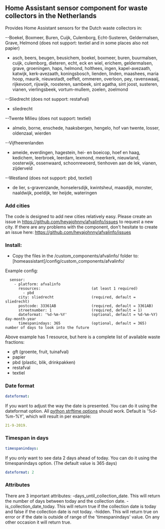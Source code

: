 ## Home Assistant sensor component for waste collectors in the Netherlands

Provides Home Assistant sensors for the Dutch waste collectors in:

--Boekel, Boxmeer, Buren, Cuijk, Culemborg, Echt-Susteren, Geldermalsen, Grave, Helmond
(does not support: textiel and in some places also not papier)
- asch, beers, beugen, beusichem, boekel, boxmeer, buren, buurmalsen, cuijk, culemborg, dieteren,
echt, eck en wiel, erichem, geldermalsen, grave, groeningen, haps, helmond, holthees, ingen,
kapel-avezaath, katwijk, kerk-avezaath, koningsbosch, lienden, linden, maashees, maria hoop, maurik,
nieuwstadt, oeffelt, ommeren, overloon, pey, ravenswaaij, rijkevoort, rijswijk, roosteren, sambeek,
sint agatha, sint joost, susteren, vianen, vierlingsbeek, vortum-mullem, zoelen, zoelmond

--Sliedrecht                        (does not support: restafval)
- sliedrecht

--Twente Milieu                     (does not support: textiel)
- almelo, borne, enschede, haaksbergen, hengelo, hof van twente, losser, oldenzaal, wierden

--Vijfheerenlanden
- ameide, everdingen, hagestein, hei- en boeicop, hoef en haag, kedichem, leerbroek, leerdam,
lexmond, meerkerk, nieuwland, oosterwijk, ossenwaard, schoonrewoerd, tienhoven aan de lek,
vianen, zijderveld

--Westland                          (does not support: pbd, textiel)
- de lier, s-gravenzande, honselersdijk, kwintsheul, maasdijk, monster, naaldwijk, poeldijk,
ter heijde, wateringen

### Add cities
The code is designed to add new cities relatively easy.
Please create an issue in https://github.com/heyajohnny/afvalinfo/issues to request a new city.
If there are any problems with the component, don't hesitate to create an issue here: https://github.com/heyajohnny/afvalinfo/issues

### Install:
- Copy the files in the /custom_components/afvalinfo/ folder to: [homeassistant]/config/custom_components/afvalinfo/

Example config:
```Configuration.yaml:
  sensor:
    - platform: afvalinfo
      resources:                       (at least 1 required)
        - pbd
      city: sliedrecht                 (required, default = sliedrecht)
      postcode: 33361AB                (required, default = 3361AB)
      streetnumber: 1                  (required, default = 1)
      dateformat: '%d-%m-%Y'           (optional, default = %d-%m-%Y) day-month-year
      timespanindays: 365              (optional, default = 365) number of days to look into the future
```

Above example has 1 resource, but here is a complete list of available waste fractions:
- gft                                  (groente, fruit, tuinafval)
- papier
- pbd                                  (plastic, blik, drinkpakken)
- restafval
- textiel

### Date format
```yaml
dateformat:
```
If you want to adjust the way the date is presented. You can do it using the dateformat option. All [python strftime options](http://strftime.org/) should work.
Default is '%d-%m-%Y', which will result in per example:
```yaml
21-9-2019.
```
### Timespan in days
```yaml
timespanindays:
```
If you only want to see data 2 days ahead of today. You can do it using the timespanindays option. (The default value is 365 days)
```yaml
dateformat: 2
```

### Attributes
There are 3 important attributes:
-days_until_collection_date.    This will return the number of days between today and the collection date.
-is_collection_date_today.      This will return true if the collection date is today and false if the collection date is not today.
-hidden.                        This will return true on error or if the date is outside of range of the 'timespanindays' value. On any other occasion it will return true.